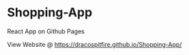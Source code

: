 # Shopping-App
React App on Github Pages

View Website @ https://dracospitfire.github.io/Shopping-App/